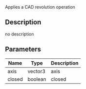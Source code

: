 Applies a CAD revolution operation



## Description
no description
## Parameters

<table>
<thead>
	<tr>
		<th>Name</th>
		<th>Type</th>
		<th>Description</th>
	</tr>
</thead>
<tr>
	<td>axis</td>
	<td><div class='bg-blue-800 px-2 py-px text-white rounded-sm'>vector3</div></td>
	<td>axis</td>
</tr>
<tr>
	<td>closed</td>
	<td><div class='bg-emerald-800 px-2 py-px text-white rounded-sm'>boolean</div></td>
	<td>closed</td>
</tr>
</table>